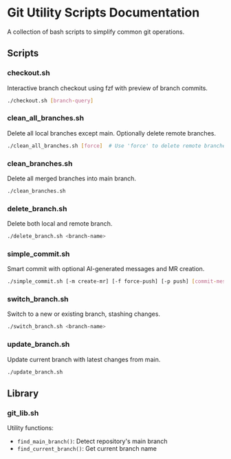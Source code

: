 # Git Utility Scripts Documentation

A collection of bash scripts to simplify common git operations.

## Scripts

### checkout.sh
Interactive branch checkout using fzf with preview of branch commits.
```bash
./checkout.sh [branch-query]
```

### clean_all_branches.sh
Delete all local branches except main. Optionally delete remote branches.
```bash
./clean_all_branches.sh [force]  # Use 'force' to delete remote branches
```

### clean_branches.sh
Delete all merged branches into main branch.
```bash
./clean_branches.sh
```

### delete_branch.sh
Delete both local and remote branch.
```bash
./delete_branch.sh <branch-name>
```

### simple_commit.sh
Smart commit with optional AI-generated messages and MR creation.
```bash
./simple_commit.sh [-m create-mr] [-f force-push] [-p push] [commit-message]
```

### switch_branch.sh
Switch to a new or existing branch, stashing changes.
```bash
./switch_branch.sh <branch-name>
```

### update_branch.sh
Update current branch with latest changes from main.
```bash
./update_branch.sh
```

## Library

### git_lib.sh
Utility functions:
- `find_main_branch()`: Detect repository's main branch
- `find_current_branch()`: Get current branch name
